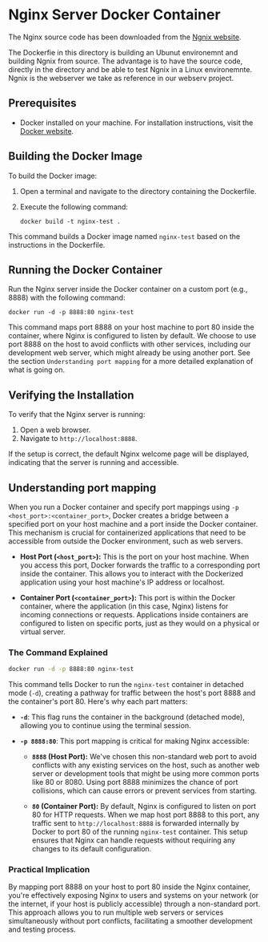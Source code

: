 # Nginx Server Docker Container

The Nginx source code has been downloaded from the [Ngnix website](https://nginx.org/en/download.html).

The Dockerfie in this directory is building an Ubunut environemnt and building Ngnix from source. The advantage is to have the source code, directly in the directory and be able to test Ngnix in a Linux environemnte. Ngnix is the webserver we take as reference in our webserv project.

## Prerequisites

- Docker installed on your machine. For installation instructions, visit the [Docker website](https://docs.docker.com/get-docker/).

## Building the Docker Image

To build the Docker image:

1. Open a terminal and navigate to the directory containing the Dockerfile.
2. Execute the following command:

   ```
   docker build -t nginx-test .
   ```

This command builds a Docker image named `nginx-test` based on the instructions in the Dockerfile.

## Running the Docker Container

Run the Nginx server inside the Docker container on a custom port (e.g., 8888) with the following command:

```
docker run -d -p 8888:80 nginx-test
```

This command maps port 8888 on your host machine to port 80 inside the container, where Nginx is configured to listen by default. We choose to use port 8888 on the host to avoid conflicts with other services, including our development web server, which might already be using another port. See the section `Understanding port mapping` for a more detailed explanation of what is going on.

## Verifying the Installation

To verify that the Nginx server is running:

1. Open a web browser.
2. Navigate to `http://localhost:8888`.

If the setup is correct, the default Nginx welcome page will be displayed, indicating that the server is running and accessible.

## Understanding port mapping

When you run a Docker container and specify port mappings using `-p <host_port>:<container_port>`, Docker creates a bridge between a specified port on your host machine and a port inside the Docker container. This mechanism is crucial for containerized applications that need to be accessible from outside the Docker environment, such as web servers.

- **Host Port (`<host_port>`):** This is the port on your host machine. When you access this port, Docker forwards the traffic to a corresponding port inside the container. This allows you to interact with the Dockerized application using your host machine's IP address or localhost.

- **Container Port (`<container_port>`):** This port is within the Docker container, where the application (in this case, Nginx) listens for incoming connections or requests. Applications inside containers are configured to listen on specific ports, just as they would on a physical or virtual server.

### The Command Explained

```bash
docker run -d -p 8888:80 nginx-test
```

This command tells Docker to run the `nginx-test` container in detached mode (`-d`), creating a pathway for traffic between the host's port 8888 and the container's port 80. Here's why each part matters:

- **`-d`**: This flag runs the container in the background (detached mode), allowing you to continue using the terminal session.

- **`-p 8888:80`**: This port mapping is critical for making Nginx accessible:

  - **`8888` (Host Port):** We've chosen this non-standard web port to avoid conflicts with any existing services on the host, such as another web server or development tools that might be using more common ports like 80 or 8080. Using port 8888 minimizes the chance of port collisions, which can cause errors or prevent services from starting.

  - **`80` (Container Port):** By default, Nginx is configured to listen on port 80 for HTTP requests. When we map host port 8888 to this port, any traffic sent to `http://localhost:8888` is forwarded internally by Docker to port 80 of the running `nginx-test` container. This setup ensures that Nginx can handle requests without requiring any changes to its default configuration.

### Practical Implication

By mapping port 8888 on your host to port 80 inside the Nginx container, you're effectively exposing Nginx to users and systems on your network (or the internet, if your host is publicly accessible) through a non-standard port. This approach allows you to run multiple web servers or services simultaneously without port conflicts, facilitating a smoother development and testing process.
